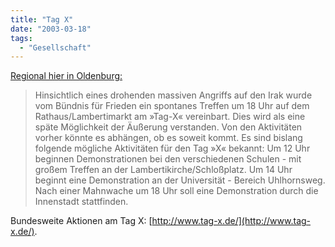 ```yaml
---
title: "Tag X"
date: "2003-03-18"
tags:
  - "Gesellschaft"
---
```


[Regional hier in Oldenburg:](http://www.stachel.de/Extra/BuendnisFuerFrieden/index2.html "Oldenburger und Bremer Bündnis für Frieden")

> Hinsichtlich eines drohenden massiven Angriffs auf den Irak wurde vom Bündnis für Frieden ein spontanes Treffen um 18 Uhr auf dem Rathaus/Lambertimarkt am »Tag-X« vereinbart. Dies wird als eine späte Möglichkeit der Äußerung verstanden. Von den Aktivitäten vorher könnte es abhängen, ob es soweit kommt. Es sind bislang folgende mögliche Aktivitäten für den Tag »X« bekannt: Um 12 Uhr beginnen Demonstrationen bei den verschiedenen Schulen - mit großem Treffen an der Lambertikirche/Schloßplatz. Um 14 Uhr beginnt eine Demonstration an der Universität - Bereich Uhlhornsweg. Nach einer Mahnwache um 18 Uhr soll eine Demonstration durch die Innenstadt stattfinden.

Bundesweite Aktionen am Tag X: [http://www.tag-x.de/](http://www.tag-x.de/).
